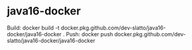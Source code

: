 # java16-docker

Build: docker build -t docker.pkg.github.com/dev-slatto/java16-docker/java16-docker .
Push: docker push docker.pkg.github.com/dev-slatto/java16-docker/java16-docker
